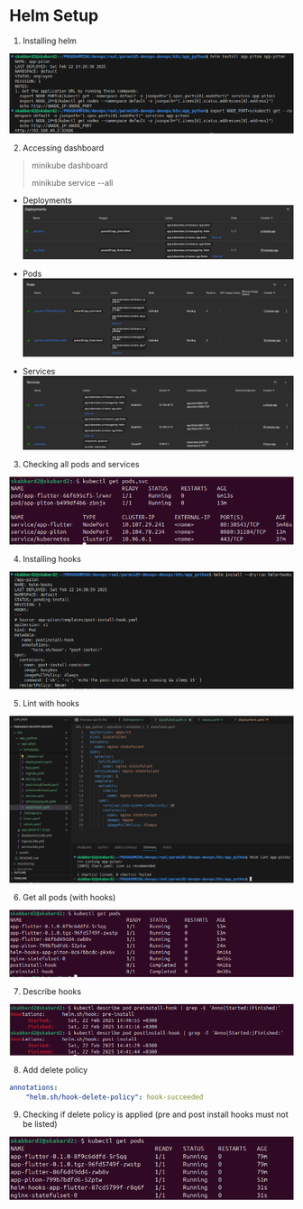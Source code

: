 # Helm Setup

1. Installing helm

![helm_install_piton](assets/helm_install_piton.png)

2. Accessing dashboard

> minikube dashboard
>
> minikube service --all

* Deployments
![helm_deployment](assets/helm_deployment.png)

* Pods
![helm_pods](assets/helm_pods.png)

* Services
![helm_services](assets/helm_services.png)

3. Checking all pods and services

![helm_pods_services](assets/pods_svc.png)

4. Installing hooks

![helm_install_hooks](assets/helm_install_hooks_piton.png)

5. Lint with hooks

![lint_with_hooks](assets/lint_with_hooks.png)

6. Get all pods (with hooks)

![helm_hook_pods](assets/helm_hook_pods.png)

7. Describe hooks

![helm_describe_hooks](assets/describe_hooks.png)

8. Add delete policy

```yml
annotations:
    "helm.sh/hook-delete-policy": hook-succeeded
```

9. Checking if delete policy is applied (pre and post install hooks must not be listed)

![after_delete_policy](assets/helm_after_delete_policy.png)
